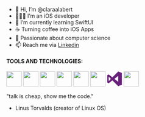 

- 👋 Hi, I’m @claraalabert
- 👩🏼‍💻 I’m an iOS developer
- 🌱 I’m currently learning SwiftUI
- ☕️ Turning coffee into iOS Apps
- 💞️ Passionate about computer science
- 📫 Reach me via [Linkedin](https://www.linkedin.com/in/clara-alabert/)

#### TOOLS AND TECHNOLOGIES:

<img src="https://developer.apple.com/assets/elements/icons/swiftui/swiftui-96x96_2x.png" width="40" height="40"> <img src="https://cdn4.iconfinder.com/data/icons/social-media-logos-6/512/23-swift-512.png" width="40" height="40"> <img src="https://developer.apple.com/assets/elements/icons/xcode-cloud/xcode-cloud-128x128_2x.png" width="40" height="40"> <img src="https://git-scm.com/images/logos/downloads/Git-Icon-1788C.png" width="40" height="40"> <img src="https://icones.pro/wp-content/uploads/2021/06/icone-github-bleu.png" width="40" height="40"> <img src="https://cdn.worldvectorlogo.com/logos/sourcetree-1.svg" width="40" height="40"> <img src="https://raw.githubusercontent.com/devicons/devicon/master/icons/visualstudio/visualstudio-plain.svg" width="40" height="40"> 
<img src="https://cdn-icons-png.flaticon.com/512/226/226777.png" width="40" height="40">


"talk is cheap, show me the code."
- Linus Torvalds (creator of Linux OS)


<!---!
<img src="" width="40" height="40">
--->

<!---
claraalabert/claraalabert is a ✨ special ✨ repository because its `README.md` (this file) appears on your GitHub profile.
You can click the Preview link to take a look at your changes.
--->

